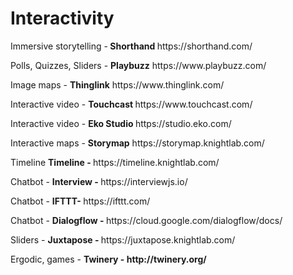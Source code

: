<h1> <b> Interactivity </b> </h1>
<p> Immersive storytelling -<b> Shorthand </b> https://shorthand.com/
<p> Polls, Quizzes, Sliders - <b> Playbuzz</b> https://www.playbuzz.com/
<p> Image maps - <b> Thinglink</b> https://www.thinglink.com/
<p> Interactive video - <b> Touchcast </b> https://www.touchcast.com/
<p> Interactive video - <b> Eko Studio </b>https://studio.eko.com/
<p> Interactive maps - <b> Storymap</b> https://storymap.knightlab.com/
<p> Timeline <b> Timeline - </b> https://timeline.knightlab.com/
<p> Chatbot - <b> Interview - </b> https://interviewjs.io/
<p> Chatbot - <b> IFTTT- </b> https://ifttt.com/
<p> Chatbot - <b> Dialogflow - </b> https://cloud.google.com/dialogflow/docs/
<p> Sliders - <b> Juxtapose - </b> https://juxtapose.knightlab.com/
<p> Ergodic, games - <b> Twinery - http://twinery.org/ </b>
